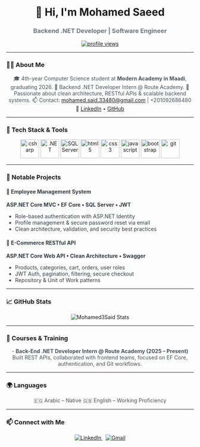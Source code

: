 <h1 align="center">👋 Hi, I'm <b>Mohamed Saeed</b></h1>
<h3 align="center" style="color:#6c757d;">Backend .NET Developer | Software Engineer</h3>

<p align="center">
  <a href="https://github.com/Mohamed3Said">
    <img src="https://komarev.com/ghpvc/?username=Mohamed3Said&label=Profile%20views&color=0e75b6&style=flat" alt="profile views"/>
  </a>
</p>

---

### 🧑‍💻 About Me

<p align="center" style="max-width: 600px; color:#495057;">
🎓 4th-year Computer Science student at <b>Modern Academy in Maadi</b>, graduating 2026.  
🔧 Backend .NET Developer Intern @ Route Academy.  
🚀 Passionate about clean architecture, RESTful APIs & scalable backend systems.  
📫 Contact: <a href="mailto:mohamed.said.33480@gmail.com">mohamed.said.33480@gmail.com</a> | +201092686480  
🔗 <a href="https://www.linkedin.com/in/mohamed-saeed3" target="_blank">LinkedIn</a> • <a href="https://github.com/Mohamed3Said" target="_blank">GitHub</a>
</p>

---

### 🚀 Tech Stack & Tools

<p align="center">
  <img src="https://cdn.jsdelivr.net/gh/devicons/devicon/icons/csharp/csharp-original.svg" alt="csharp" width="50" height="50"/>
  <img src="https://cdn.jsdelivr.net/gh/devicons/devicon/icons/dot-net/dot-net-original.svg" alt=".NET" width="50" height="50"/>
  <img src="https://cdn.jsdelivr.net/gh/devicons/devicon/icons/sqlserver/sqlserver-original.svg" alt="SQL Server" width="50" height="50"/>
  <img src="https://cdn.jsdelivr.net/gh/devicons/devicon/icons/html5/html5-original.svg" alt="html5" width="50" height="50"/>
  <img src="https://cdn.jsdelivr.net/gh/devicons/devicon/icons/css3/css3-original.svg" alt="css3" width="50" height="50"/>
  <img src="https://cdn.jsdelivr.net/gh/devicons/devicon/icons/javascript/javascript-original.svg" alt="javascript" width="50" height="50"/>
  <img src="https://cdn.jsdelivr.net/gh/devicons/devicon/icons/bootstrap/bootstrap-original.svg" alt="bootstrap" width="50" height="50"/>
  <img src="https://cdn.jsdelivr.net/gh/devicons/devicon/icons/git/git-original.svg" alt="git" width="50" height="50"/>
</p>

---

### 📂 Notable Projects

<div style="max-width: 700px; margin: auto; color:#343a40;">

#### 💼 Employee Management System  
**ASP.NET Core MVC • EF Core • SQL Server • JWT**  
- Role-based authentication with ASP.NET Identity  
- Profile management & secure password reset via email  
- Clean architecture, validation, and security best practices

#### 🛒 E-Commerce RESTful API  
**ASP.NET Core Web API • Clean Architecture • Swagger**  
- Products, categories, cart, orders, user roles  
- JWT Auth, pagination, filtering, secure checkout  
- Repository & Unit of Work patterns

</div>

---

### 📈 GitHub Stats

<p align="center">
  <img src="https://github-readme-stats.vercel.app/api?username=Mohamed3Said&show_icons=true&theme=tokyonight" alt="Mohamed3Said Stats"/>
</p>

---

### 🧠 Courses & Training

<p align="center" style="max-width: 600px; color:#495057;">
- <b>Back-End .NET Developer Intern @ Route Academy (2025 – Present)</b><br/>
  Built REST APIs, collaborated with frontend teams, focused on EF Core, authentication, and Git workflows.
</p>

---

### 🌍 Languages

<p align="center" style="color:#495057;">
🇪🇬 Arabic – Native  
🇬🇧 English – Working Proficiency  
</p>

---

### 📫 Connect with Me

<p align="center">
  <a href="https://linkedin.com/in/mohamed-saeed3" target="_blank">
    <img src="https://img.shields.io/badge/LinkedIn-0077B5?style=for-the-badge&logo=linkedin&logoColor=white" alt="LinkedIn"/>
  </a>
  &nbsp;
  <a href="mailto:mohamed.said.33480@gmail.com" target="_blank">
    <img src="https://img.shields.io/badge/Gmail-D14836?style=for-the-badge&logo=gmail&logoColor=white" alt="Gmail"/>
  </a>
</p>


